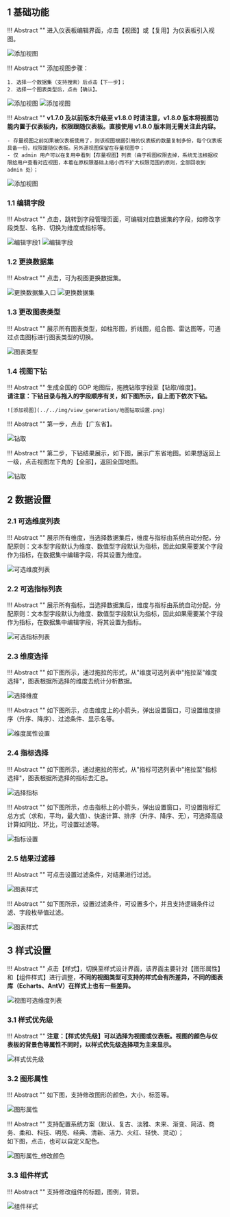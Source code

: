 ## 1 基础功能

!!! Abstract ""
    进入仪表板编辑界面，点击【视图】或【复用】为仪表板引入视图。  

![添加视图](../../img/view_generation/视图_添加视图_入口.png)

!!! Abstract ""
    添加视图步骤：

    1. 选择一个数据集（支持搜索）后点击【下一步】； 
    2. 选择一个图表类型后，点击【确认】。

![添加视图](../../img/view_generation/视图_添加视图_选择数据集.png)
![添加视图](../../img/view_generation/视图_添加数据集_选择图表.png)

!!! Abstract ""
    **v1.7.0 及以前版本升级至 v1.8.0 时请注意，v1.8.0 版本将视图功能内置于仪表板内，权限跟随仪表板。直接使用 v1.8.0 版本则无需关注此内容。**

    - 存量视图之前如果被仪表板使用了，则该视图根据引用的仪表板的数量复制多份，每个仪表板具备一份，权限跟随仪表板。另外源视图保留在存量视图中；  
    - 仅 admin 用户可以在复用中看到【存量视图】列表（由于视图权限去掉，系统无法根据权限给用户查看对应视图，本着在原权限基础上缩小而不扩大权限范围的原则，全部回收到 admin 处）；
![添加视图](../../img/view_generation/视图_复用_存量视图.png)

### 1.1 编辑字段

!!! Abstract ""
    点击，跳转到字段管理页面，可编辑对应数据集的字段，如修改字段类型、名称、切换为维度或指标等。

![编辑字段1](../../img/view_generation/编辑字段入口.png)
![编辑字段](../../img/view_generation/编辑字段.png)

### 1.2 更换数据集

!!! Abstract ""
    点击，可为视图更换数据集。

![更换数据集入口](../../img/view_generation/更换数据集入口.png)
![更换数据集](../../img/view_generation/更换数据集.png)

### 1.3 更改图表类型

!!! Abstract ""
    展示所有图表类型，如柱形图，折线图，组合图、雷达图等，可通过点击图标进行图表类型的切换。

![图表类型](../../img/view_generation/图表类型.png)

### 1.4 视图下钻

!!! Abstract ""
    生成全国的 GDP 地图后，拖拽钻取字段至【钻取/维度】。  
    **请注意：下钻目录与拖入的字段顺序有关，如下图所示，自上而下依次下钻。**

    ![添加视图](../../img/view_generation/地图钻取设置.png)

!!! Abstract ""
    第一步，点击【广东省】。

![钻取](../../img/view_generation/下钻.png)

!!! Abstract ""
    第二步，下钻结果展示，如下图，展示广东省地图。如果想返回上一级，点击视图左下角的【全部】，返回全国地图。

![钻取](../../img/view_generation/下钻返回.png)

## 2 数据设置

### 2.1 可选维度列表

!!! Abstract ""
    展示所有维度，当选择数据集后，维度与指标由系统自动分配，分配原则：文本型字段默认为维度、数值型字段默认为指标，因此如果需要某个字段作为指标，在数据集中编辑字段，将其设置为维度。

![可选维度列表](../../img/view_generation/可选维度列表.png)

### 2.2 可选指标列表

!!! Abstract ""
    展示所有指标，当选择数据集后，维度与指标由系统自动分配，分配原则：文本型字段默认为维度、数值型字段默认为指标，因此如果需要某个字段作为指标，在数据集中编辑字段，将其设置为指标。

![可选指标列表](../../img/view_generation/可选指标列表.png)

### 2.3 维度选择

!!! Abstract ""
    如下图所示，通过拖拉的形式，从"维度可选列表中"拖拉至"维度选择"，图表根据所选择的维度去统计分析数据。

![选择维度](../../img/view_generation/选择维度.png)

!!! Abstract ""
    如下图所示，点击维度上的小箭头，弹出设置窗口，可设置维度排序（升序、降序）、过滤条件、显示名等。

![维度属性设置](../../img/view_generation/维度属性设置.png)

### 2.4 指标选择

!!! Abstract ""
    如下图所示，通过拖拉的形式，从"指标可选列表中"拖拉至"指标选择"，图表根据所选择的指标去汇总。

![选择指标](../../img/view_generation/选择指标.png)

!!! Abstract ""
    如下图所示，点击指标上的小箭头，弹出设置窗口，可设置指标汇总方式（求和，平均，最大值）、快速计算、排序（升序、降序、无），可选择高级计算如同比、环比，可设置过滤等。

![指标设置](../../img/view_generation/指标属性设置.png)

### 2.5 结果过滤器

!!! Abstract ""
    可点击设置过滤条件，对结果进行过滤。

![图表样式](../../img/view_generation/结果过滤器.png)

!!! Abstract ""
    如下图所示，设置过滤条件，可设置多个，并且支持逻辑条件过滤、字段枚举值过滤。

![图表样式](../../img/view_generation/结果过滤器设置.png)

## 3 样式设置

!!! Abstract ""
    点击【样式】，切换至样式设计界面，该界面主要针对【图形属性】和【组件样式】进行调整，**不同的视图类型可支持的样式会有所差异，不同的图表库（Echarts、AntV）在样式上也有一些差异。**

![视图可选维度列表](../../img/view_generation/数据样式切换.png)

### 3.1 样式优先级

!!! Abstract ""
    **注意：【样式优先级】可以选择为视图或仪表板。视图的颜色与仪表板的背景色等属性不同时，以样式优先级选择项为主来显示。**

![样式优先级](../../img/view_generation/视图_样式优先级.png)

### 3.2 图形属性

!!! Abstract ""
    如下图，支持修改图形的颜色，大小，标签等。

![图形属性](../../img/view_generation/图形属性.png)

!!! Abstract ""
    支持配置系统方案（默认、复古、淡雅、未来、渐变、简洁、商务、柔和、科技、明亮、经典、清新、活力、火红、轻快、灵动）；  
    如下图，点击，也可以自定义配色。

![图形属性_修改颜色](../../img/view_generation/图形属性_修改颜色.png)

### 3.3 组件样式

!!! Abstract ""
    支持修改组件的标题，图例，背景。

![组件样式](../../img/view_generation/组件样式.png)









